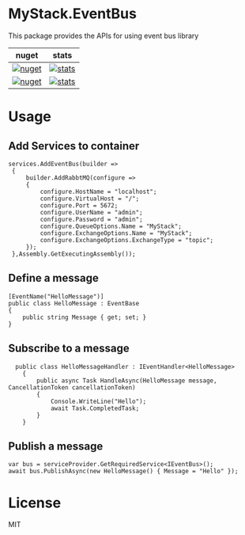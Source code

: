 # MyStack.EventBus

This package provides the APIs for using event bus library


| nuget      | stats |
| ----------- | ----------- |
| [![nuget](https://img.shields.io/nuget/v/MyStack.EventBus.svg?style=flat-square)](https://www.nuget.org/packages/MyStack.EventBus)        | [![stats](https://img.shields.io/nuget/dt/MyStack.EventBus.svg?style=flat-square)](https://www.nuget.org/stats/packages/MyStack.EventBus?groupby=Version)        |
| [![nuget](https://img.shields.io/nuget/v/MyStack.EventBus.RabbitMQ.svg?style=flat-square)](https://www.nuget.org/packages/MyStack.EventBus.RabbitMQ)    | [![stats](https://img.shields.io/nuget/dt/MyStack.EventBus.RabbitMQ.svg?style=flat-square)](https://www.nuget.org/stats/packages/DMyStack.EventBus.RabbitMQ?groupby=Version)         |

# Usage

## Add Services to container
``` 
services.AddEventBus(builder =>
 {
     builder.AddRabbtMQ(configure =>
     {
         configure.HostName = "localhost";
         configure.VirtualHost = "/";
         configure.Port = 5672;
         configure.UserName = "admin";
         configure.Password = "admin";
         configure.QueueOptions.Name = "MyStack";
         configure.ExchangeOptions.Name = "MyStack";
         configure.ExchangeOptions.ExchangeType = "topic";
     });
 },Assembly.GetExecutingAssembly());
```
## Define a message
```
[EventName("HelloMessage")]
public class HelloMessage : EventBase
{
    public string Message { get; set; }
}

```
## Subscribe to a message
```
  public class HelloMessageHandler : IEventHandler<HelloMessage>
    {
        public async Task HandleAsync(HelloMessage message, CancellationToken cancellationToken)
        {
            Console.WriteLine("Hello");
            await Task.CompletedTask;
        }
    }
```
## Publish a message
```
var bus = serviceProvider.GetRequiredService<IEventBus>();
await bus.PublishAsync(new HelloMessage() { Message = "Hello" });
```
# License

MIT